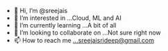- 👋 Hi, I’m @sreejais
- 👀 I’m interested in ...Cloud, ML and AI
- 🌱 I’m currently learning ...A bit of all
- 💞️ I’m looking to collaborate on ...Not sure right now
- 📫 How to reach me ...sreejaisrideep@gmail.com

<!---
sreejais/sreejais is a ✨ special ✨ repository because its `README.md` (this file) appears on your GitHub profile.
You can click the Preview link to take a look at your changes.
--->
